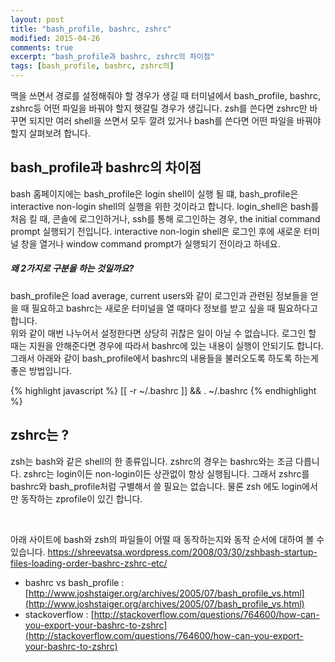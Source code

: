 ```yaml
---
layout: post
title: "bash_profile, bashrc, zshrc"
modified: 2015-04-26
comments: true
excerpt: "bash_profile과 bashrc, zshrc의 차이점"
tags: [bash_profile, bashrc, zshrc의]
---
```

맥을 쓰면서 경로를 설정해줘야 할 경우가 생길 때 터미널에서 bash_profile, bashrc, zshrc등 어떤 파일을 바꿔야 할지 헷갈릴 경우가 생깁니다. zsh를 쓴다면 zshrc만 바꾸면 되지만 여러 shell을 쓰면서 모두 깔려 있거나 bash를 쓴다면 어떤 파일을 바꿔야할지 살펴보려 합니다.

## bash_profile과 bashrc의 차이점
bash 홈페이지에는 bash_profile은 login shell이 실행 될 떄, bash_profile은 interactive non-login shell의 실행을 위한 것이라고 합니다. login_shell은 bash를 처음 킬 때, 콘솔에 로그인하거나, ssh를 통해 로그인하는 경우, the initial command prompt 실행되기 전입니다. interactive non-login shell은 로그인 후에 새로운 터미널 창을 열거나 window command prompt가 실행되기 전이라고 하네요.

##### 왜 2가지로 구분을 하는 것일까요?
bash_profile은 load average, current users와 같이 로그인과 관련된 정보들을 얻을 때 필요하고 bashrc는 새로운 터미널을 열 때마다 정보를 받고 싶을 때 필요하다고 합니다.
<br/>
위와 같이 매번 나누어서 설정한다면 상당히 귀찮은 일이 아닐 수 없습니다. 로그인 할 때는 지원을 안해준다면 경우에 따라서 bashrc에 있는 내용이 실행이 안되기도 합니다. 그래서 아래와 같이 bash_profile에서 bashrc의 내용들을 불러오도록 하도록 하는게 좋은 방법입니다.

{% highlight javascript %}
[[ -r ~/.bashrc ]] && . ~/.bashrc
{% endhighlight %} 

## zshrc는 ? 
zsh는 bash와 같은 shell의 한 종류입니다. zshrc의 경우는 bashrc와는 조금 다릅니다. zshrc는 login이든 non-login이든 상관없이 항상 실행됩니다. 그래서 zshrc를 bashrc와 bash_profile처럼 구별해서 쓸 필요는 없습니다. 물론 zsh 에도 login에서만 동작하는 zprofile이 있긴 합니다.

<br/>

아래 사이트에 bash와 zsh의 파일들이 어떨 때 동작하는지와 동작 순서에 대하여 볼 수 있습니다. 
[https://shreevatsa.wordpress.com/2008/03/30/zshbash-startup-files-loading-order-bashrc-zshrc-etc/  ](https://shreevatsa.wordpress.com/2008/03/30/zshbash-startup-files-loading-order-bashrc-zshrc-etc/ )



* bashrc vs bash_profile : [http://www.joshstaiger.org/archives/2005/07/bash_profile_vs.html](http://www.joshstaiger.org/archives/2005/07/bash_profile_vs.html)
* stackoverflow : [http://stackoverflow.com/questions/764600/how-can-you-export-your-bashrc-to-zshrc](http://stackoverflow.com/questions/764600/how-can-you-export-your-bashrc-to-zshrc)
